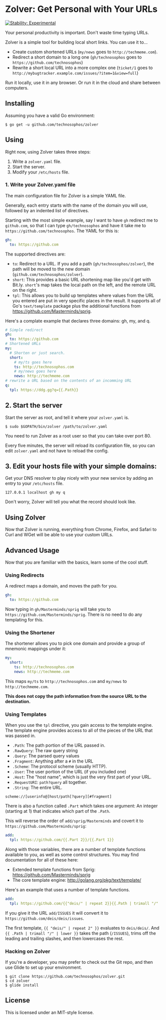 # Zolver: Get Personal with Your URLs
[![Stability: Experimental](https://masterminds.github.io/stability/experimental.svg)](https://masterminds.github.io/stability/experimental.html)


Your personal productivity is important. Don't waste time typing URLs.

Zolver is a simple tool for building local short links. You can use it
to...

- Create custom shortened URLs (`my/news` goes to `http://techmeme.com`).
- Redirect a short domain to a long one (`gh/technosophos` goes to
  `https://github.com/technosophos`)
- Rewrite a short local URL into a more complex one (`ticket/1` goes to
  `http://mybugtracker.example.com/issues/?item=1&view=full`)

Run it locally, use it in any browser. Or run it in the cloud and share
between computers.

## Installing

Assuming you have a valid Go environment:

```
$ go get -u github.com/technosophos/zolver
```

## Using

Right now, using Zolver takes three steps:

1. Write a `zolver.yaml` file.
2. Start the server.
3. Modify your `/etc/hosts` file.

### 1. Write your Zolver.yaml file

The main configuration file for Zolver is a simple YAML file.

Generally, each entry starts with the name of the domain you will use,
followed by an indented list of directives.

Starting with the most simple example, say I want to have `gh` redirect
me to `github.com`, so that I can type `gh/technosophos` and have it
take me to `https://github.com/technosophos`. The YAML for this is:

```yaml
gh:
  to: https://github.com
```

The supported directives are:

* `to`: Redirect to a URL. If you add a path (`gh/technosophos/zolver`),
  the path will be moved to the new domain
  (`github.com/technosophos/zolver`).
* `short`: This provides a basic URL shortening map like you'd get with
  Bit.ly. `short`'s map takes the local path on the left, and the remote
  URL on the right.
* `tpl`: This allows you to build up templates where values from the URL
  you entered are put in very specific places in the result. It
  supports all of Go's `text/template` package plus the additional
  functions from https://github.com/Masterminds/sprig.

Here's a complate example that declares three domains: gh, my, and q.

```yaml
# Simple redirect
gh:
  to: https://github.com
# Shortened URLs
my:
  # Shorten or just search.
  short:
    # my/ts goes here
    ts: http://technosophos.com
    # my/news goes here
    news: http://techmeme.com
# rewrite a URL based on the contents of an incomming URL
q:
  tpl: https://ddg.gg?q={{.Path}}
```

## 2. Start the server

Start the server as root, and tell it where your `zolver.yaml` is.

```
$ sudo $GOPATH/bin/zolver /path/to/zolver.yaml
```

You need to run Zolver as a root user so that you can take over port 80.

Every five minutes, the server will reload its configuration file, so
you can edit `zolver.yaml` and not have to reload the config.

## 3. Edit your hosts file with your simple domains:

Get your DNS resolver to play nicely with your new service by adding
an entry to your `/etc/hosts` file.

```
127.0.0.1 localhost gh my q
```

Don't worry, Zolver will tell you what the record should look like.

## Using Zolver

Now that Zolver is running, everything from Chrome, Firefox, and Safari
to Curl and WGet will be able to use your custom URLs.

## Advanced Usage

Now that you are familiar with the basics, learn some of the cool stuff.

### Using Redirects

A redirect maps a domain, and moves the path for you.

```yaml
gh:
  to: https://github.com
```

Now typing in `gh/Masterminds/sprig` will take you to
`https://github.com/Masterminds/sprig`. There is no need to do any
templating for this.

### Using the Shortener

The shortener allows you to pick one domain and provide a group of
mnemonic mappings under it:

```yaml
my:
  short:
    ts: http://technosophos.com
    news: http://techmeme.com
```

This maps `my/ts` to `http://technosophos.com` and `my/news` to
`http://techmeme.com`.

**This does not copy the path information from the source URL to the
destination.**

### Using Templates

When you use the `tpl` directive, you gain access to the template
engine. The template engine provides access to all of the pieces of the
URL that was passed in.

* `.Path`: The path portion of the URL passed in.
* `.RawQuery`: The raw query string
* `.Query`: The parsed query values
* `.Fragment`: Anything after a `#` in the URL
* `.Scheme`: The protocol scheme (usually HTTP).
* `.User`: The user portion of the URL (if you included one)
* `.Host`: The "host name", which is just the very first part of your
  URL.
* `.RequestURI`: `path?query` all together.
* `.String`: The entire URL.

```
scheme://[userinfo@]host/path[?query][#fragment]
```

There is also a function called `.Part` which takes one argument: An
integer (starting at 1) that indicates which part of the `.Path`.

This will reverse the order of `add/sprig/Masterminds` and covert it to
`https://github.com/Masterminds/sprig`:

```yaml
add:
  tpl: https://github.com/{{.Part 2}}/{{.Part 1}}
```

Along with those variables, there are a number of template functions
available to you, as well as some control structures. You may find
documentation for all of these here:

* Extended template functions from Sprig: https://github.com/Masterminds/sprig
* The core template engine: http://golang.org/pkg/text/template/

Here's an example that uses a number of template functions.

```yaml
add:
  tpl: https://github.com/{{"deis/" | repeat 2}}{{.Path | trimall "/" | lower}}
```

If you give it the URL `add/ISSUES` it will convert it to
`https://github.com/deis/deis/issues`.

The first template, `{{ "deis/" | repeat 2" }}` evaluates to
`deis/deis/`. And `{{ .Path | trimall "/" | lower }}` takes the path
(`/ISSUES`), trims off the leading and trailing slashes, and then
lowercases the rest.

### Hacking on Zolver

If you're a developer, you may prefer to check out the Git repo, and
then use Glide to set up your environment.

```
$ git clone https://github.com/technosophos/zolver.git
$ cd zolver
$ glide install
```

## License

This is licensed under an MIT-style license.
